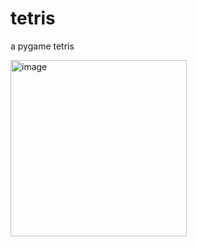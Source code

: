 # tetris
a pygame tetris

<img width="282" alt="image" src="https://github.com/lbricio/tetris/assets/81334995/406aa2aa-8d15-4ec5-aec3-7138f803397a">
